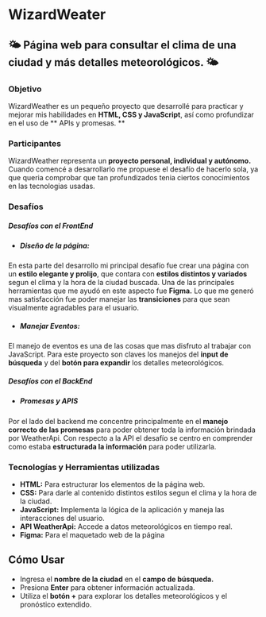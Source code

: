 # WizardWeater

## 🌤️ Página web para consultar el clima de una ciudad y más detalles meteorológicos. 🌤️


### Objetivo

WizardWeather es un pequeño proyecto que desarrollé para practicar y mejorar mis habilidades en **HTML, CSS y JavaScript**, así como profundizar en el uso de ** APIs y promesas. **

### Participantes

WizardWeather representa un **proyecto personal, individual y autónomo.** Cuando comencé a desarrollarlo me propuese el desafío de hacerlo sola, ya que queria comprobar que tan profundizados tenia ciertos conocimientos en las tecnologias usadas.

### Desafíos 

##### Desafíos con el FrontEnd

- ##### Diseño de la página:
En esta parte del desarrollo mi principal desafío fue crear una página con un **estilo elegante y prolijo**, que contara con **estilos distintos y variados** segun el clima y la hora de la ciudad buscada. Una de las principales herramientas que me ayudó en este aspecto fue **Figma.**
Lo que me generó mas satisfacción fue poder manejar las **transiciones** para que sean visualmente agradables para el usuario.

- ##### Manejar Eventos:
El manejo de eventos es una de las cosas que mas disfruto al trabajar con JavaScript. Para este proyecto son claves los manejos del **input de búsqueda** y del **botón para expandir** los detalles meteorológicos. 

##### Desafíos con el BackEnd

- ##### Promesas y APIS
Por el lado del backend me concentre principalmente en el **manejo correcto de las promesas** para poder obtener toda la información brindada por WeatherApi.
Con respecto a la API el desafío se centro en comprender como estaba **estructurada la información** para poder utilizarla.

### Tecnologías y Herramientas utilizadas

- **HTML:** Para estructurar los elementos de la página web.
- **CSS:** Para darle al contenido distintos estilos segun el clima y la hora de la ciudad.
- **JavaScript:** Implementa la lógica de la aplicación y maneja las interacciones del usuario.
- **API WeatherApi:** Accede a datos meteorológicos en tiempo real.
- **Figma:** Para el maquetado web de la página

## Cómo Usar
- Ingresa el **nombre de la ciudad** en el **campo de búsqueda.**
- Presiona **Enter** para obtener información actualizada.
- Utiliza el **botón +** para explorar los detalles meteorológicos y el pronóstico extendido.



